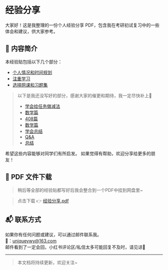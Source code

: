 
# 经验分享

大家好！这是我整理的一份个人经验分享 PDF，包含我在考研初试复习中的一些体会和建议，供大家参考。

## 📝 内容简介

本经验贴包括以下几个部分：

- [个人情况和时间规划](./个人情况和时间规划.md)
- [注重学习](./注重学习.md)
- [选择网课和习题集](./选择网课和习题集.md)
  
> 以下是我还没写好的部分，感谢大家的催更和期待，我一定尽快补上🥹
> - [学会给任务做减法](./README.md)
> - [数学篇](./README.md)
> - [408篇](./README.md)
> - [数学篇](./README.md)
> - [学会总结](./README.md)
> - [Q&A](./README.md)
> - [总结](./README.md)

希望这些内容能够对同学们有所启发。
如果觉得有帮助，欢迎分享给更多的朋友！

## 📄 PDF 文件下载
> 稍后等全部的经验贴都写好后我会整合到一个PDF中挂到网盘里~

>点击下载 👉 [经验分享.pdf](./README.md)

## 📬 联系方式

如果你有任何问题或建议，可以通过邮件联系我。   
📮：uniqueywy@163.com   
邮件看到了一定会回，小红书评论区/私信太多可能回复不及时，请见谅🥹

---

> 本文档将持续更新，欢迎关注~
